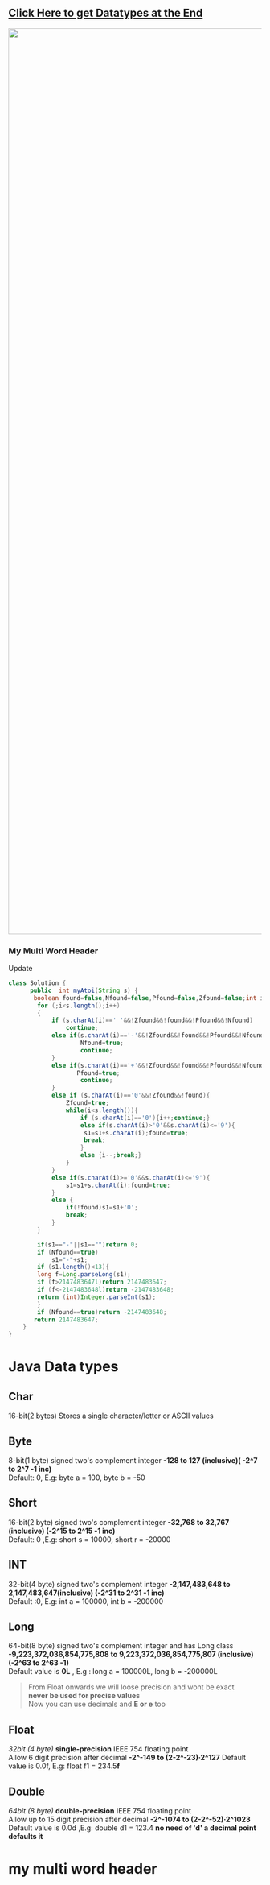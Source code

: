 ## [Click Here to get Datatypes at the End](#java-data-types)

<img src="https://github.com/PrathameshBhagat/LeetCodePratice/assets/90595097/c557e13f-119a-4fa5-9970-23e43f4d0a43" style="height:45vh;width:80vw">

### My Multi Word Header
Update
```java
class Solution {
      public  int myAtoi(String s) {
       boolean found=false,Nfound=false,Pfound=false,Zfound=false;int i =0;String s1="";
        for (;i<s.length();i++)
        {
            if (s.charAt(i)==' '&&!Zfound&&!found&&!Pfound&&!Nfound)
                continue;
            else if(s.charAt(i)=='-'&&!Zfound&&!found&&!Pfound&&!Nfound){
                    Nfound=true;
                    continue;
            }
            else if(s.charAt(i)=='+'&&!Zfound&&!found&&!Pfound&&!Nfound){
                   Pfound=true;
                    continue;
            }
            else if (s.charAt(i)=='0'&&!Zfound&&!found){
                Zfound=true;
                while(i<s.length()){
                    if (s.charAt(i)=='0'){i++;continue;}
                    else if(s.charAt(i)>'0'&&s.charAt(i)<='9'){
                     s1=s1+s.charAt(i);found=true;
                     break;
                    }
                    else {i--;break;}
                }
            }
            else if(s.charAt(i)>='0'&&s.charAt(i)<='9'){
                s1=s1+s.charAt(i);found=true;
            }
            else {
                if(!found)s1=s1+'0';
                break;
            }
        }

        if(s1=="-"||s1=="")return 0;
        if (Nfound==true)
            s1="-"+s1;
        if (s1.length()<13){
        long f=Long.parseLong(s1); 
        if (f>2147483647l)return 2147483647;
        if (f<-2147483648l)return -2147483648;
        return (int)Integer.parseInt(s1);
        }
        if (Nfound==true)return -2147483648;
       return 2147483647;
    }
}
```
# Java Data types
##  Char
16-bit(2 bytes)	Stores a single character/letter or ASCII values
## Byte  
8-bit(1 byte) signed two's complement integer **-128 to 127 (inclusive)( -2^7 to 2^7 -1 inc)**  
Default: 0,  E.g: byte a = 100, byte b = -50  
## Short
16-bit(2 byte) signed two's complement integer **-32,768 to 32,767 (inclusive) (-2^15 to 2^15 -1 inc)**  
Default: 0 ,E.g: short s = 10000, short r = -20000
## INT
32-bit(4 byte) signed two's complement integer **-2,147,483,648 to 2,147,483,647(inclusive) (-2^31 to 2^31 -1 inc)**  
Default :0, E.g: int a = 100000, int b = -200000
## Long
64-bit(8 byte) signed two's complement integer and has Long class   
**-9,223,372,036,854,775,808 to 9,223,372,036,854,775,807 (inclusive)(-2^63 to 2^63 -1)**  
Default value is **0L** , E.g : long a = 100000L, long b = -200000L
> From Float onwards we will loose precision and wont be exact  
> **never be used for precise values**  
> Now you can use decimals and **E or e** too 
## Float
_32bit (4 byte)_ **single-precision** IEEE 754 floating point  
Allow 6 digit precision after decimal **-2^-149 to (2-2^-23)·2^127**
Default value is 0.0f, E.g: float f1 = 234.5**f**  
## Double
 _64bit (8 byte)_ **double-precision** IEEE 754 floating point  
Allow up to 15 digit precision after decimal **-2^-1074 to (2-2^-52)·2^1023**  
Default value is 0.0d ,E.g: double d1 = 123.4  **no need of 'd' a decimal point defaults it**
# my multi word header
